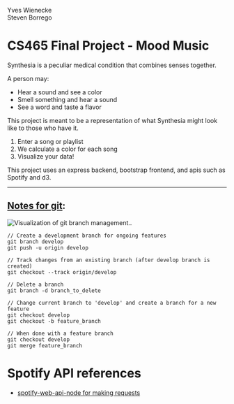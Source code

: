 Yves Wienecke<Br/>
Steven Borrego

# CS465 Final Project - Mood Music

Synthesia is a peculiar medical condition that combines senses together.

A person may:
* Hear a sound and see a color
* Smell something and hear a sound
* See a word and taste a flavor

This project is meant to be a representation of what Synthesia might look like to those who have it.

1. Enter a song or playlist
2. We calculate a color for each song 
3. Visualize your data!

This project uses an express backend, bootstrap frontend, and apis such as Spotify and d3.

<hr/>

## [Notes for git](https://www.atlassian.com/git/tutorials/comparing-workflows/gitflow-workflow):

![Visualization of git branch management.](https://wac-cdn.atlassian.com/dam/jcr:b5259cce-6245-49f2-b89b-9871f9ee3fa4/03%20(2).svg?cdnVersion=lb).

```
// Create a development branch for ongoing features
git branch develop
git push -u origin develop
```

```
// Track changes from an existing branch (after develop branch is created)
git checkout --track origin/develop
```

```
// Delete a branch
git branch -d branch_to_delete
```

```
// Change current branch to 'develop' and create a branch for a new feature
git checkout develop
git checkout -b feature_branch
```

```
// When done with a feature branch
git checkout develop
git merge feature_branch
```


# Spotify API references

* [spotify-web-api-node for making requests](BQA6hJ6ecDWcFEeO1GZOamgZYrtFpkXoOsEFhTPUAtkfpPrPD0dCkB0qvjL3G2sL2UaOZVB084I6s4fD4PoOX7YBCQucZydyv2CqlHXMHIG1Ht6_6pGKXAWBuk_tVQgOh3HOzvMQ6dQkYlLEQZlKtXudIV63BAVnuA)
